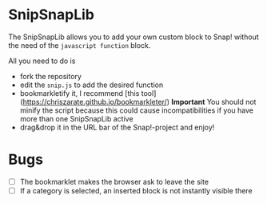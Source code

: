 SnipSnapLib
===========

The SnipSnapLib allows you to add your own custom block to Snap! without the need of the `javascript function` block.

All you need to do is
* fork the repository
* edit the `snip.js` to add the desired function
* bookmarkletify it, I recommend [this tool] (https://chriszarate.github.io/bookmarkleter/) **Important** You should not minify the script because this could cause incompatibilities if you have more than one SnipSnapLib active
* drag&drop it in the URL bar of the Snap!-project and enjoy!

Bugs
====

- [ ] The bookmarklet makes the browser ask to leave the site
- [ ] If a category is selected, an inserted block is not instantly visible there
